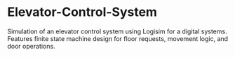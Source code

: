 # Elevator-Control-System
Simulation of an elevator control system using Logisim for a digital systems. Features finite state machine design for floor requests, movement logic, and door operations.
